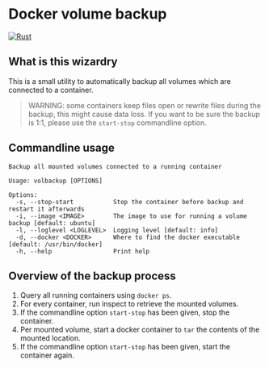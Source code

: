 # Docker volume backup

[![Rust](https://github.com/cpo/volbackup-rust/actions/workflows/rust.yml/badge.svg)](https://github.com/cpo/volbackup-rust/actions/workflows/rust.yml)

## What is this wizardry
This is a small utility to automatically backup all volumes which are connected to a container.

> WARNING: some containers keep files open or rewrite files during the backup, this might cause data loss. If you want to be sure the backup is 1:1, please use the `start-stop` commandline option.

## Commandline usage

```
Backup all mounted volumes connected to a running container

Usage: volbackup [OPTIONS]

Options:
  -s, --stop-start           Stop the container before backup and restart it afterwards
  -i, --image <IMAGE>        The image to use for running a volume backup [default: ubuntu]
  -l, --loglevel <LOGLEVEL>  Logging level [default: info]
  -d, --docker <DOCKER>      Where to find the docker executable [default: /usr/bin/docker]
  -h, --help                 Print help
```

## Overview of the backup process

1. Query all running containers using `docker ps`.
1. For every container, run inspect to retrieve the mounted volumes.
1. If the commandline option `start-stop` has been given, stop the container.
1. Per mounted volume, start a docker container to `tar` the contents of the mounted location.
1. If the commandline option `start-stop` has been given, start the container again.
